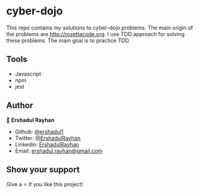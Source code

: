 # cyber-dojo
This repo contains my solutions to cyber-dojo problems. The main origin of the problems are http://rosettacode.org. I use TDD approach for solving these problems. The main goal is to practice TDD.

## Tools
- Javascript
- npm
- jest

## Author 

👤 **Ershadul Rayhan**

- Github: [@ershadul1](https://github.com/ershadul1)
- Twitter: [@ErshadulRayhan](https://twitter.com/ErshadulRayhan)
- Linkedin: [ErshadulRayhan](https://www.linkedin.com/in/ershadulrayhan/)
- Email:  ershadul.rayhan@gmail.com


## Show your support

Give a ⭐️ if you like this project!